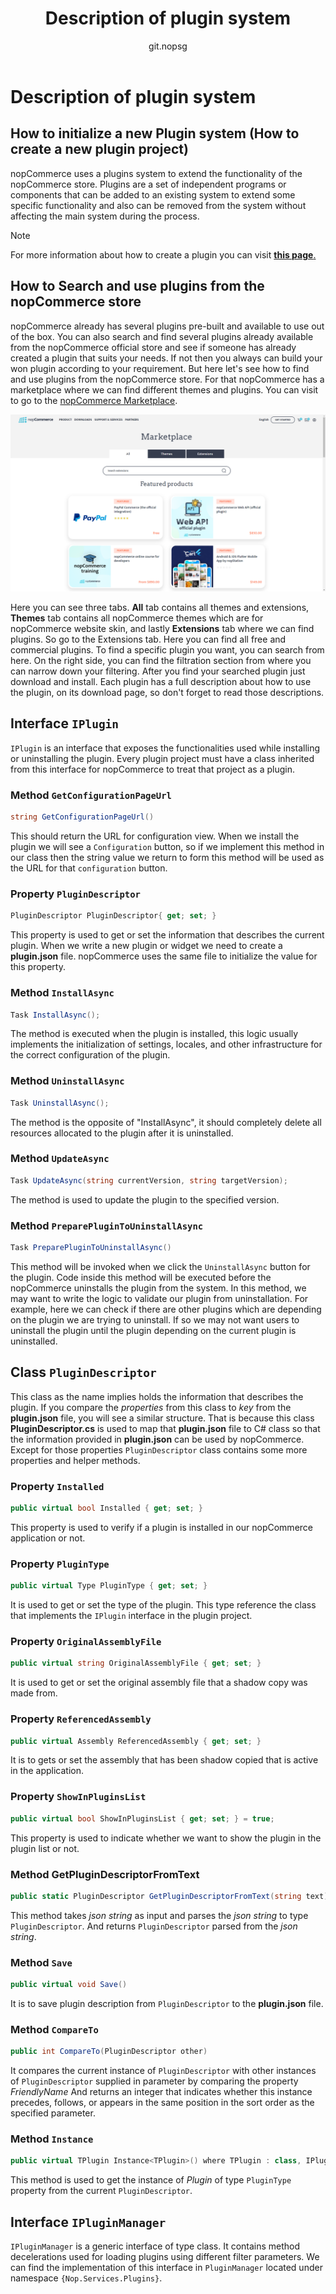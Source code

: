 ﻿---
title: Description of plugin system
uid: en/developer/tutorials/description-of-plugin-system
author: git.nopsg
contributors: git.nopsg, git.DmitriyKulagin
---

# Description of plugin system

## How to initialize a new Plugin system (How to create a new plugin project)

nopCommerce uses a plugins system to extend the functionality of the nopCommerce store. Plugins are a set of independent programs or components that can be added to an existing system to extend some specific functionality and also can be removed from the system without affecting the main system during the process.

> [!NOTE]
> For more information about how to create a plugin you can visit [**this page**.](xref:en/developer/plugins/index)

## How to Search and use plugins from the nopCommerce store

nopCommerce already has several plugins pre-built and available to use out of the box. You can also search and find several plugins already available from the nopCommerce official store and see if someone has already created a plugin that suits your needs. If not then you always can build your won plugin according to your requirement. But here let's see how to find and use plugins from the nopCommerce store. For that nopCommerce has a marketplace where we can find different themes and plugins. You can visit to go to the [nopCommerce Marketplace](https://www.nopcommerce.com/marketplace).

![image4](_static/description-of-plugin-system/image4.png)

Here you can see three tabs. **All** tab contains all themes and extensions, **Themes** tab contains all nopCommerce themes which are for nopCommerce website skin, and lastly **Extensions** tab where we can find plugins. So go to the Extensions tab. Here you can find all free and commercial plugins. To find a specific plugin you want, you can search from here. On the right side, you can find the filtration section from where you can narrow down your filtering. After you find your searched plugin just download and install. Each plugin has a full description about how to use the plugin, on its download page, so don't forget to read those descriptions.

## Interface `IPlugin`

`IPlugin` is an interface that exposes the functionalities used while installing or uninstalling the plugin. Every plugin project must have a class inherited from this interface for nopCommerce to treat that project as a plugin.

### Method `GetConfigurationPageUrl`

```cs
string GetConfigurationPageUrl()
```

This should return the URL for configuration view. When we install the plugin we will see a `Configuration` button, so if we implement this method in our class then the string value we return to form this method will be used as the URL for that `configuration` button.

### Property `PluginDescriptor`

```cs
PluginDescriptor PluginDescriptor{ get; set; }
```

This property is used to get or set the information that describes the current plugin. When we write a new plugin or widget we need to create a **plugin.json** file. nopCommerce uses the same file to initialize the value for this property.

### Method `InstallAsync`

```cs
Task InstallAsync();
```

The method is executed when the plugin is installed, this logic usually implements the initialization of settings, locales, and other infrastructure for the correct configuration of the plugin.

### Method `UninstallAsync`

```cs
Task UninstallAsync();
```

The method is the opposite of "InstallAsync", it should completely delete all resources allocated to the plugin after it is uninstalled.

### Method `UpdateAsync`

```cs
Task UpdateAsync(string currentVersion, string targetVersion);
```

The method is used to update the plugin to the specified version.

### Method `PreparePluginToUninstallAsync`

```cs
Task PreparePluginToUninstallAsync()
```

This method will be invoked when we click the `UninstallAsync` button for the plugin. Code inside this method will be executed before the nopCommerce uninstalls the plugin from the system. In this method, we may want to write the logic to validate our plugin from uninstallation. For example, here we can check if there are other plugins which are depending on the plugin we are trying to uninstall. If so we may not want users to uninstall the plugin until the plugin depending on the current plugin is uninstalled.

## Class `PluginDescriptor`

This class as the name implies holds the information that describes the plugin. If you compare the *properties* from this class to *key* from the **plugin.json** file, you will see a similar structure. That is because this class **PluginDescriptor.cs** is used to map that **plugin.json** file to C# class so that the information provided in **plugin.json** can be used by nopCommerce. Except for those properties `PluginDescriptor` class contains some more properties and helper methods.

### Property `Installed`

```cs
public virtual bool Installed { get; set; }
```

This property is used to verify if a plugin is installed in our nopCommerce application or not.

### Property `PluginType`

```cs
public virtual Type PluginType { get; set; }
```

It is used to get or set the type of the plugin. This type reference the class that implements the `IPlugin` interface in the plugin project.

### Property `OriginalAssemblyFile`

```cs
public virtual string OriginalAssemblyFile { get; set; }
```

It is used to get or set the original assembly file that a shadow copy was made from.

### Property `ReferencedAssembly`

```cs
public virtual Assembly ReferencedAssembly { get; set; }
```

It is to gets or set the assembly that has been shadow copied that is active in the application.

### Property `ShowInPluginsList`

```cs
public virtual bool ShowInPluginsList { get; set; } = true;
```

This property is used to indicate whether we want to show the plugin in the plugin list or not.

### Method GetPluginDescriptorFromText

```cs
public static PluginDescriptor GetPluginDescriptorFromText(string text)
```

This method takes *json string* as input and parses the *json string* to type `PluginDescriptor`. And returns `PluginDescriptor` parsed from the *json string*.

### Method `Save`

```cs
public virtual void Save()
```

It is to save plugin description from `PluginDescriptor` to the **plugin.json** file.

### Method `CompareTo`

```cs
public int CompareTo(PluginDescriptor other)
```

It compares the current instance of `PluginDescriptor` with other instances of `PluginDescriptor` supplied in parameter by comparing the property *FriendlyName* And returns an integer that indicates whether this instance precedes, follows, or appears in the same position in the sort order as the specified parameter.

### Method `Instance`

```cs
public virtual TPlugin Instance<TPlugin>() where TPlugin : class, IPlugin
```

This method is used to get the instance of *Plugin* of type `PluginType` property from the current `PluginDescriptor`.

## Interface `IPluginManager`

`IPluginManager` is a generic interface of type class. It contains method decelerations used for loading plugins using different filter parameters. We can find the implementation of this interface in `PluginManager` located under namespace `{Nop.Services.Plugins}`.
